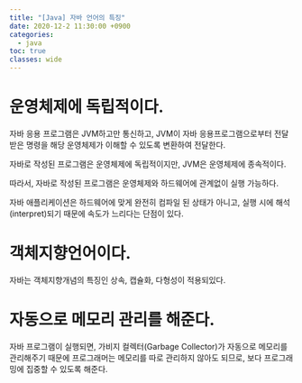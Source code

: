 ```yaml
---
title: "[Java] 자바 언어의 특징"
date: 2020-12-2 11:30:00 +0900
categories:
  - java
toc: true
classes: wide
---
```


# 운영체제에 독립적이다.

자바 응용 프로그램은 JVM하고만 통신하고, JVM이 자바 응용프로그램으로부터 전달받은 명령을 해당 운영체제가 이해할 수 있도록 변환하여 전달한다.

자바로 작성된 프로그램은 운영체제에 독립적이지만, JVM은 운영체제에 종속적이다.

따라서, 자바로 작성된 프로그램은 운영체제와 하드웨어에 관계없이 실행 가능하다.

자바 애플리케이션은 하드웨어에 맞게 완전히 컴파일 된 상태가 아니고, 실행 시에 해석(interpret)되기 때문에 속도가 느리다는 단점이 있다.

# 객체지향언어이다.

자바는 객체지향개념의 특징인 상속, 캡슐화, 다형성이 적용되있다.

# 자동으로 메모리 관리를 해준다.

자바 프로그램이 실행되면, 가비지 컬렉터(Garbage Collector)가 자동으로 메모리를 관리해주기 때문에 프로그래머는 메모리를 따로 관리하지 않아도 되므로, 보다 프로그래밍에 집중할 수 있도록 해준다.